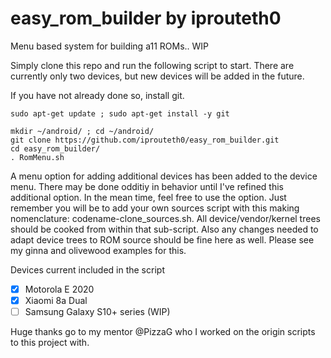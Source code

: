 # easy_rom_builder by iprouteth0
Menu based system for building a11 ROMs..  WIP

Simply clone this repo and run the following script to start.  There are currently only two devices, but new devices will be added in the future.

If you have not already done so, install git.

```
sudo apt-get update ; sudo apt-get install -y git
```

```
mkdir ~/android/ ; cd ~/android/
git clone https://github.com/iprouteth0/easy_rom_builder.git
cd easy_rom_builder/
. RomMenu.sh
```

A menu option for adding additional devices has been added to the device menu.  There may be done odditiy in behavior until I've refined this additional option.  In the mean time, feel free to use the option.  Just remember you will be to add your own sources script with this making nomenclature: codename-clone_sources.sh.  All device/vendor/kernel trees should be cooked from within that sub-script.  Also any changes needed to adapt device trees to ROM source should be fine here as well.  Please see my ginna and olivewood examples for this.

Devices current included in the script
- [x] Motorola E 2020
- [x] Xiaomi 8a Dual
- [ ] Samsung Galaxy S10+ series (WIP)

Huge thanks go to my mentor @PizzaG who I worked on the origin scripts to this project with.

